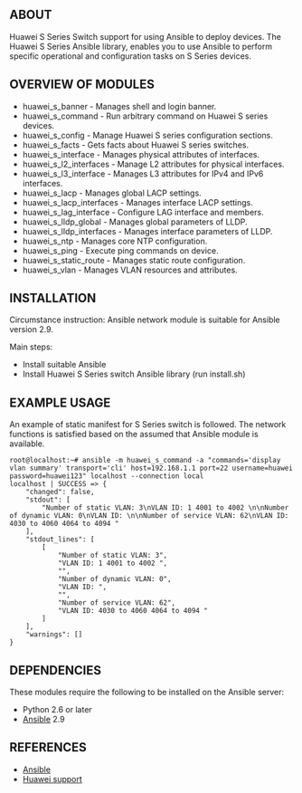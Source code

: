 ## ABOUT

Huawei S Series Switch support for using Ansible to deploy devices. The Huawei S Series Ansible library, enables you to use Ansible to perform specific operational and configuration tasks on S Series devices.

## OVERVIEW OF MODULES

- huawei_s_banner - Manages shell and login banner.
- huawei_s_command - Run arbitrary command on Huawei S series devices.
- huawei_s_config - Manage Huawei S series configuration sections.
- huawei_s_facts - Gets facts about Huawei S series switches.
- huawei_s_interface - Manages physical attributes of interfaces.
- huawei_s_l2_interfaces - Manage L2 attributes for physical interfaces.
- huawei_s_l3_interface - Manages L3 attributes for IPv4 and IPv6 interfaces.
- huawei_s_lacp - Manages global LACP settings.
- huawei_s_lacp_interfaces - Manages interface LACP settings.
- huawei_s_lag_interface - Configure LAG interface and members.
- huawei_s_lldp_global - Manages global parameters of LLDP.
- huawei_s_lldp_interfaces - Manages interface parameters of LLDP.
- huawei_s_ntp - Manages core NTP configuration.
- huawei_s_ping - Execute ping commands on device.
- huawei_s_static_route - Manages static route configuration.
- huawei_s_vlan - Manages VLAN resources and attributes.



## INSTALLATION

Circumstance instruction:
Ansible network module is suitable for Ansible version 2.9.

Main steps:

- Install suitable Ansible
- Install Huawei S Series switch Ansible library (run install.sh)

## EXAMPLE USAGE
An example of static manifest for S Series switch is followed. The network functions is satisfied based on the assumed that Ansible module is available.
```
root@localhost:~# ansible -m huawei_s_command -a "commands='display vlan summary' transport='cli' host=192.168.1.1 port=22 username=huawei password=huawei123" localhost --connection local
localhost | SUCCESS => {
    "changed": false, 
    "stdout": [
        "Number of static VLAN: 3\nVLAN ID: 1 4001 to 4002 \n\nNumber of dynamic VLAN: 0\nVLAN ID: \n\nNumber of service VLAN: 62\nVLAN ID: 4030 to 4060 4064 to 4094 "
    ], 
    "stdout_lines": [
        [
            "Number of static VLAN: 3", 
            "VLAN ID: 1 4001 to 4002 ", 
            "", 
            "Number of dynamic VLAN: 0", 
            "VLAN ID: ", 
            "", 
            "Number of service VLAN: 62", 
            "VLAN ID: 4030 to 4060 4064 to 4094 "
        ]
    ], 
    "warnings": []
}
```

## DEPENDENCIES

These modules require the following to be installed on the Ansible server:

* Python 2.6 or later
* [Ansible](https://github.com/ansible/ansible) 2.9

## REFERENCES
* [Ansible](http://www.ansible.com)
* [Huawei support](http://e.huawei.com/en/marketing-material/onLineView?MaterialID=%7bE9BED27C-914F-456A-9FB5-ACB1ED201190%7d)
